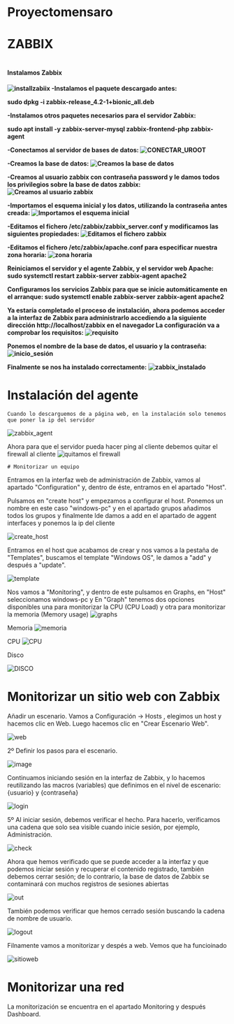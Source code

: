 #   Proyectomensaro

<h1>ZABBIX<h1>
  <h4>Instalamos Zabbix<h4>
  
![installzabiix](https://user-images.githubusercontent.com/104897417/169695972-7b14894a-b8d1-4076-a1cb-3bc172710b99.png)
-Instalamos el paquete descargado antes:

sudo dpkg -i zabbix-release_4.2-1+bionic_all.deb

-Instalamos otros paquetes necesarios para el servidor Zabbix:

sudo apt install -y zabbix-server-mysql zabbix-frontend-php zabbix-agent

 -Conectamos al servidor de bases de datos:
![CONECTAR_UROOT](https://user-images.githubusercontent.com/104897417/169697729-9a102a11-6dec-4875-873e-529d8d528441.png)

-Creamos la base de datos:
 ![Creamos la base de datos](https://user-images.githubusercontent.com/104897417/169697928-41e38357-ec06-4c11-96b5-3122a1754024.png)

    
-Creamos al usuario zabbix con contraseña password y le damos todos los privilegios sobre la base de datos zabbix:
 ![Creamos al usuario zabbix](https://user-images.githubusercontent.com/104897417/169697952-bda35e4c-1231-4292-9921-1fa47154b58f.png)

-Importamos el esquema inicial y los datos, utilizando la contraseña antes creada:
 ![Importamos el esquema inicial](https://user-images.githubusercontent.com/104897417/169698083-78cb3930-6059-4f34-855d-fd08764ce1af.png)
 
-Editamos el fichero /etc/zabbix/zabbix_server.conf y modificamos las siguientes propiedades:
 ![Editamos el fichero zabbix](https://user-images.githubusercontent.com/104897417/169699113-ba43d70c-0d02-4a29-bc13-c6b276fb97fc.png)

-Editamos el fichero /etc/zabbix/apache.conf para especificar nuestra zona horaria:
 ![zona horaria](https://user-images.githubusercontent.com/104897417/169699208-dc6c15e4-b1e8-4d92-98c6-295b940fe593.png)

Reiniciamos el servidor y el agente Zabbix, y el servidor web Apache:
sudo systemctl restart zabbix-server zabbix-agent apache2
    
Configuramos los servicios Zabbix para que se inicie automáticamente en el arranque:
sudo systemctl enable zabbix-server zabbix-agent apache2
    
Ya estaría completado el proceso de instalación, ahora podemos acceder a la interfaz de Zabbix para administrarlo accediendo a la siguiente dirección http://localhost/zabbix en el navegador
La configuración va a comprobar los requisitos:
![requisito](https://user-images.githubusercontent.com/104897417/169699574-dd26b1be-f172-41cc-881c-c49230715ab1.png)
    
Ponemos el nombre de la base de datos, el usuario y la contraseña:
![inicio_sesión](https://user-images.githubusercontent.com/104897417/169700031-9c89c0d4-5cac-4302-b83c-977e6b7e1fbf.png)

Finalmente se nos ha instalado correctamente:
![zabbix_instalado](https://user-images.githubusercontent.com/104897417/169700280-fe3d23b3-e52c-4111-bb50-6cce1b75e9d8.png)
    
 # Instalación del agente
 
    Cuando lo descarguemos de a página web, en la instalación solo tenemos que poner la ip del servidor
  ![zabbix_agent](https://user-images.githubusercontent.com/104897417/170215308-0e9db478-f6aa-44d9-a2fa-d148ae13a504.png)
    
   Ahora para que el servidor pueda hacer ping al cliente debemos quitar el firewall al cliente
    ![quitamos el firewall](https://user-images.githubusercontent.com/104897417/170217028-209dbcca-cbf1-439b-8645-0e5ba6f52979.png)

    # Monitorizar un equipo 
    
Entramos en la interfaz web de administración de Zabbix, vamos al apartado "Configuration" y, dentro de éste, entramos en el apartado "Host".

 Pulsamos en "create host" y empezamos a configurar el host. Ponemos un nombre en este caso "windows-pc" y en el apartado grupos añadimos todos los      grupos y finalmente lde damos a add en el apartado de aggent interfaces y ponemos la ip del cliente
    
   ![create_host](https://user-images.githubusercontent.com/104897417/170222843-0446080e-5423-451e-a2a9-732651568c70.png)
    
 Entramos en el host que acabamos de crear y nos vamos a la pestaña de "Templates", buscamos el template "Windows OS", le damos a "add" y después a "update".

 ![template](https://user-images.githubusercontent.com/104897417/170223697-5f8f11c5-361c-47e7-87e8-1bbefc6bfa71.png)
    
    
    
Nos vamos a "Monitoring", y dentro de este pulsamos en Graphs, en "Host" seleccionamos windows-pc y En "Graph" tenemos dos opciones disponibles una para monitorizar la CPU (CPU Load) y otra para monitorizar la memoria (Memory usage)
![graphs](https://user-images.githubusercontent.com/104897417/170230841-b53f4397-71cd-4a76-b7a7-15e1efaacbed.png)

 Memoria
 ![memoria](https://user-images.githubusercontent.com/104897417/170237606-fab2d47e-272f-40f8-92b1-653b10c1cd25.png)
    
 CPU
 ![CPU](https://user-images.githubusercontent.com/104897417/170238234-5b2ecd3e-0896-450f-9d2a-af8e29d71966.png)

 Disco
   
 ![DISCO](https://user-images.githubusercontent.com/104897417/170238087-85f6a4af-b26f-485f-bd13-ac48969afdb0.png)
 # Monitorizar un sitio web con Zabbix
    
Añadir un escenario. Vamos a Configuración → Hosts , elegimos un host y hacemos clic en Web. Luego hacemos clic en "Crear Escenario Web".

![web](https://user-images.githubusercontent.com/104897417/170241752-d962b8b0-c3fb-4f84-9745-e675654ca594.png)

2º Definir los pasos para el escenario.
 
![image](https://user-images.githubusercontent.com/104897417/170243226-67463243-ca91-469c-862f-79614344f09f.png)

Continuamos iniciando sesión en la interfaz de Zabbix, y lo hacemos reutilizando las macros (variables) que definimos en el nivel de escenario: {usuario} y {contraseña}

 ![login](https://user-images.githubusercontent.com/104897417/170244776-9bd50e5c-4473-49e0-b015-b8c43ef3c54f.png)
    
    
5º Al iniciar sesión, debemos verificar el hecho. Para hacerlo, verificamos una cadena que solo sea visible cuando inicie sesión, por ejemplo, Administración.
    
![check](https://user-images.githubusercontent.com/104897417/170246850-65fd0ca1-843a-421f-843f-b7d88206460a.png)
    
    
Ahora que hemos verificado que se puede acceder a la interfaz y que podemos iniciar sesión y recuperar el contenido registrado, también debemos cerrar sesión; de lo contrario, la base de datos de Zabbix se contaminará con muchos registros de sesiones abiertas
    
![out](https://user-images.githubusercontent.com/104897417/170249210-5d073b02-1e47-40a9-8fce-13bc96625977.png)

    
    
También podemos verificar que hemos cerrado sesión buscando la cadena de nombre de usuario.
    
![logout](https://user-images.githubusercontent.com/104897417/170249258-e1e03c27-fd44-4eea-ba90-9ee2bae58f62.png)

 Filnamente vamos a monitorizar y despés a web. Vemos que ha funcioinado
 
 ![sitioweb](https://user-images.githubusercontent.com/104897417/170252045-4bfe6ef5-6d99-4da0-96dc-9fae4dd1f09c.png)

    
# Monitorizar una red
    
 La monitorización se encuentra en el apartado Monitoring y después Dashboard.






 
